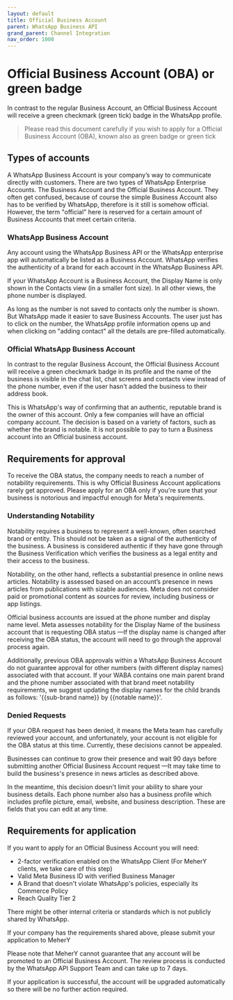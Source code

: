 ```yaml
---
layout: default
title: Official Business Account
parent: WhatsApp Business API
grand_parent: Channel Integration
nav_order: 1000
---
```

# Official Business Account (OBA) or green badge
In contrast to the regular Business Account, an Official Business Account will receive a green checkmark (green tick) badge in the WhatsApp profile.

> Please read this document carefully if you wish to apply for a Official Business Account (OBA), known also as green badge or green tick 

## Types of accounts
A WhatsApp Business Account is your company’s way to communicate directly with customers. There are two types of WhatsApp Enterprise Accounts. The Business Account and the Official Business Account. They often get confused, because of course the simple Business Account also has to be verified by WhatsApp, therefore is it still is somehow official. However, the term "official" here is reserved for a certain amount of Business Accounts that meet certain criteria.

### WhatsApp Business Account
Any account using the WhatsApp Business API or the WhatsApp enterprise app will automatically be listed as a Business Account. WhatsApp verifies the authenticity of a brand for each account in the WhatsApp Business API.  

If your WhatsApp Account is a Business Account, the Display Name is only shown in the Contacts view (in a smaller font size). In all other views, the phone number is displayed.

As long as the number is not saved to contacts only the number is shown. But WhatsApp made it easier to save Business Accounts. The user just has to click on the number, the WhatsApp profile information opens up and  when clicking on "adding contact" all the details are pre-filled automatically.

### Official WhatsApp Business Account
In contrast to the regular Business Account, the Official Business Account will receive a green checkmark  badge in its profile and the name of the business is visible in the chat list, chat screens and contacts view instead of the phone number, even if the user hasn't added the business to their address book.

This is WhatsApp's way of confirming that an authentic, reputable brand is the owner of this account. Only a few companies will have an official company account. The decision is based on a variety of factors, such as whether the brand is notable. It is not possible to pay to turn a Business account into an Official business account.

## Requirements for approval
To receive the OBA  status, the company needs to reach a number of notability requirements. 
This is why Official Business Account applications rarely get approved. Please apply for an OBA only if you're sure that your business is notorious and impactful enough for Meta's requirements.


### Understanding Notability
Notability requires a business to represent a well-known, often searched brand or entity. This should not be taken as a signal of the authenticity of the business. A business is considered authentic if they have gone through the Business Verification which verifies the business as a legal entity and their access to the business.

Notability, on the other hand, reflects a substantial presence in online news articles. Notability is assessed based on an account’s presence in news articles from publications with sizable audiences. Meta does not consider paid or promotional content as sources for review, including business or app listings.

Official business accounts are issued at the phone number and display name level. Meta assesses notability for the Display Name of the business account that is requesting OBA status —If the display name is changed after receiving the OBA status, the account will need to go through the approval process again.

Additionally, previous OBA approvals within a WhatsApp Business Account do not guarantee approval for other numbers (with different display names) associated with that account. If your WABA contains one main parent brand and the phone number associated with that brand meet notability requirements, we suggest updating the display names for the child brands as follows: '{{sub-brand name}} by {{notable name}}'.

### Denied Requests
If your OBA request has been denied, it means the Meta team has carefully reviewed your account, and unfortunately, your account is not eligible for the OBA status at this time. Currently, these decisions cannot be appealed.

Businesses can continue to grow their presence and wait 90 days before submitting another Official Business Account request —It may take time to build the business's presence in news articles as described above.

In the meantime, this decision doesn't limit your ability to share your business details. Each phone number also has a business profile which includes profile picture, email, website, and business description. These are fields that you can edit at any time. 


## Requirements for application

If you want to apply for an Official Business Account you will need: 
* 2-factor verification enabled on the WhatsApp Client (For MeherY clients, we take care of this step) 
* Valid Meta Business ID with verified Business Manager
* A Brand that doesn't violate WhatsApp's policies, especially its Commerce Policy
* Reach Quality Tier 2

There might be other internal criteria or standards which is not publicly shared by WhatsApp.

If your company has the requirements shared above, please submit your application to MeherY

Please note that MeherY cannot guarantee that any account will be promoted to an Official Business Account. The review process is conducted by the WhatsApp API Support Team and can take up to 7 days.

If your application is successful, the account will be upgraded automatically so there will be no further action required. 


